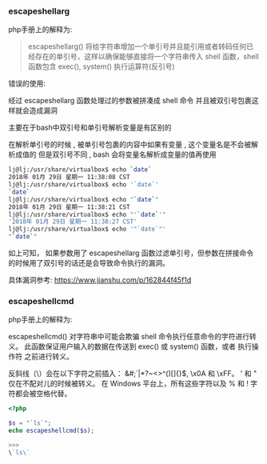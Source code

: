 ### escapeshellarg

php手册上的解释为:

> escapeshellarg() 将给字符串增加一个单引号并且能引用或者转码任何已经存在的单引号，这样以确保能够直接将一个字符串传入 shell 函数，shell 函数包含 exec(), system() 执行运算符(反引号)



错误的使用:

经过 escapeshellarg 函数处理过的参数被拼凑成 shell 命令 并且被双引号包裹这样就会造成漏洞

主要在于bash中双引号和单引号解析变量是有区别的

在解析单引号的时候 , 被单引号包裹的内容中如果有变量 , 这个变量名是不会被解析成值的
但是双引号不同 , bash 会将变量名解析成变量的值再使用

```bash
lj@lj:/usr/share/virtualbox$ echo `date`
2018年 01月 29日 星期一 11:38:08 CST
lj@lj:/usr/share/virtualbox$ echo '`date`'
`date`
lj@lj:/usr/share/virtualbox$ echo "`date`"
2018年 01月 29日 星期一 11:38:21 CST
lj@lj:/usr/share/virtualbox$ echo "'`date`'"
'2018年 01月 29日 星期一 11:38:27 CST'
lj@lj:/usr/share/virtualbox$ echo '"`date`"'
"`date`"
```


如上可知， 如果参数用了 escapeshellarg 函数过滤单引号，但参数在拼接命令的时候用了双引号的话还是会导致命令执行的漏洞。


具体漏洞参考: https://www.jianshu.com/p/162844f45f1d


### escapeshellcmd

php手册上的解释为:

escapeshellcmd() 对字符串中可能会欺骗 shell 命令执行任意命令的字符进行转义。 此函数保证用户输入的数据在传送到 exec() 或 system() 函数，或者 执行操作符 之前进行转义。

反斜线（\）会在以下字符之前插入： &#;`|*?~<>^()[]{}$\, \x0A 和 \xFF。 ' 和 " 仅在不配对儿的时候被转义。 在 Windows 平台上，所有这些字符以及 % 和 ! 字符都会被空格代替。


```php
<?php 

$s = "`ls`";
echo escapeshellcmd($s);

>>>
\`ls\`
```


